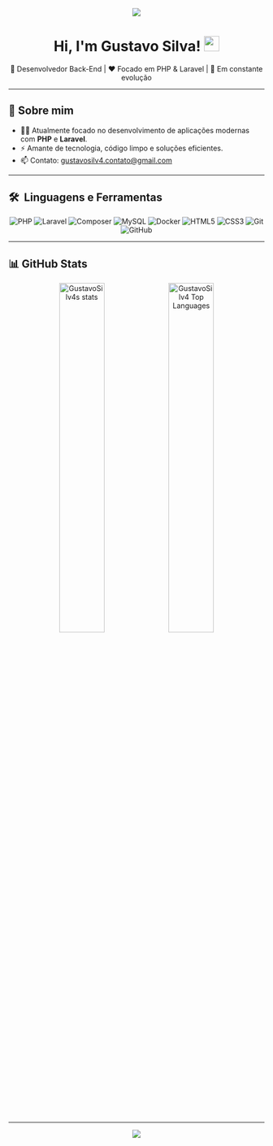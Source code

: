 <!-- Banner no topo (opcional, você pode mudar o link da imagem depois) -->
<p align="center">
  <img src="https://capsule-render.vercel.app/api?type=waving&color=FF2D20&height=200&section=header&text=Gustavo%20Silva&fontSize=50&fontColor=ffffff&animation=fadeIn"/>
</p>

<h1 align="center">Hi, I'm Gustavo Silva! <img 
src="https://raw.githubusercontent.com/kaueMarques/kaueMarques/master/hi.gif" width="30px" height="30px"></h1>

<p align="center">
🔵 Desenvolvedor Back-End | ❤️ Focado em PHP & Laravel | 🚀 Em constante evolução
</p>

---

## 🚀 Sobre mim

- 👨‍💻 Atualmente focado no desenvolvimento de aplicações modernas com **PHP** e **Laravel**.
- ⚡ Amante de tecnologia, código limpo e soluções eficientes.
- 📫 Contato: gustavosilv4.contato@gmail.com
  <!-- - 🌱 Estudando boas práticas de desenvolvimento: **TDD**, **Design Patterns** e **Docker**. -->

---

## 🛠️ &nbsp;Linguagens e Ferramentas

<div align="center">
  <img alt="PHP" src="https://img.shields.io/badge/PHP-777BB4?style=for-the-badge&logo=php&logoColor=white"/>
  <img alt="Laravel" src="https://img.shields.io/badge/Laravel-FF2D20?style=for-the-badge&logo=laravel&logoColor=white"/>
  <img alt="Composer" src="https://img.shields.io/badge/Composer-885630?style=for-the-badge&logo=composer&logoColor=white"/>
  <img alt="MySQL" src="https://img.shields.io/badge/MySQL-00758F?style=for-the-badge&logo=mysql&logoColor=white"/>
  <img alt="Docker" src="https://img.shields.io/badge/Docker-2496ED?style=for-the-badge&logo=docker&logoColor=white"/>
  <img alt="HTML5" src="https://img.shields.io/badge/HTML5-E34F26?style=for-the-badge&logo=html5&logoColor=white"/>
  <img alt="CSS3" src="https://img.shields.io/badge/CSS3-1572B6?style=for-the-badge&logo=css3&logoColor=white"/>
  <img alt="Git" src="https://img.shields.io/badge/GIT-E44C30?style=for-the-badge&logo=git&logoColor=white"/>
  <img alt="GitHub" src="https://img.shields.io/badge/GitHub-100000?style=for-the-badge&logo=github&logoColor=white"/>
</div>

<!-- ---

## 📚 Atualmente estudando

<div align="center">
  <img alt="Docker" src="https://img.shields.io/badge/Docker-2496ED?style=for-the-badge&logo=docker&logoColor=white"/>
  <img alt="TDD" src="https://img.shields.io/badge/TDD-6DB33F?style=for-the-badge&logo=testing-library&logoColor=white"/>
  <img alt="Design Patterns" src="https://img.shields.io/badge/Design%20Patterns-FF9900?style=for-the-badge&logoColor=white"/>
</div>-->

---

## 📊 GitHub Stats

<div align="center">
  <img width="42%" src="https://github-readme-stats.vercel.app/api?username=GustavoSilv4&show_icons=true&theme=dracula" alt="GustavoSilv4s stats"/>
  <img width="42%" src="https://github-readme-stats.vercel.app/api/top-langs/?username=GustavoSilv4&layout=compact&theme=dracula&hide_border=true" alt="GustavoSilv4 Top Languages"/>
</div>

---


<p align="center">
  <img src="https://capsule-render.vercel.app/api?type=waving&color=FF2D20&height=200&section=footer"/>
</p>
